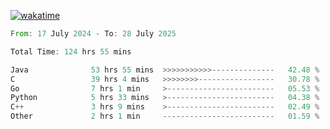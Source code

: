 [![wakatime](https://wakatime.com/badge/user/5970ac98-85fb-4bfd-a7d8-142e7d5bd274.svg)](https://wakatime.com/@5970ac98-85fb-4bfd-a7d8-142e7d5bd274)

<!--START_SECTION:waka-->

```rust
From: 17 July 2024 - To: 28 July 2025

Total Time: 124 hrs 55 mins

Java              53 hrs 55 mins  >>>>>>>>>>>--------------   42.48 %
C                 39 hrs 4 mins   >>>>>>>>-----------------   30.78 %
Go                7 hrs 1 min     >------------------------   05.53 %
Python            5 hrs 33 mins   >------------------------   04.38 %
C++               3 hrs 9 mins    >------------------------   02.49 %
Other             2 hrs 1 min     -------------------------   01.59 %
```

<!--END_SECTION:waka-->
